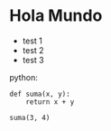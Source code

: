 # Hola Mundo

* test 1
* test 2
* test 3


python:
	
	def suma(x, y):
		return x + y
	
	suma(3, 4)


